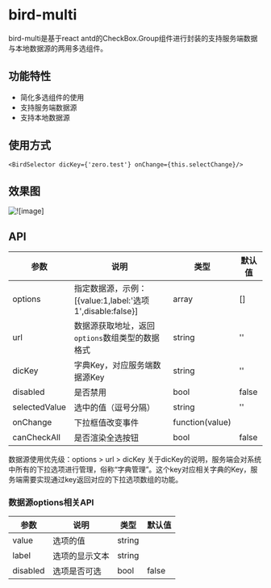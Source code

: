 # bird-multi

bird-multi是基于react antd的CheckBox.Group组件进行封装的支持服务端数据与本地数据源的两用多选组件。

## 功能特性

- 简化多选组件的使用
- 支持服务端数据源
- 支持本地数据源

## 使用方式

```
<BirdSelector dicKey={'zero.test'} onChange={this.selectChange}/>
```
## 效果图

![!\[image\]](http://static.zybuluo.com/liuxx-/8iz878xh02pyg0o4qhyselj4/image.png)

## API

参数 | 说明 | 类型 | 默认值
---|---|---|---
options | 指定数据源，示例：[{value:1,label:'选项1',disable:false}] | array | []|
url | 数据源获取地址，返回`options`数组类型的数据格式 | string | ''|
dicKey | 字典Key，对应服务端数据源Key | string | ''|
disabled | 是否禁用 | bool | false|
selectedValue | 选中的值（逗号分隔） | string |  ''|
onChange | 下拉框值改变事件 | function(value) ||
canCheckAll | 是否渲染全选按钮 | bool | false 

数据源使用优先级：options > url > dicKey
关于dicKey的说明，服务端会对系统中所有的下拉选项进行管理，俗称“字典管理”。这个key对应相关字典的Key，服务端需要实现通过key返回对应的下拉选项数组的功能。


### 数据源options相关API

参数 | 说明 | 类型 | 默认值
---|---|---|---
value | 选项的值 | string |
label | 选项的显示文本 | string |
disabled | 选项是否可选 | bool | false
